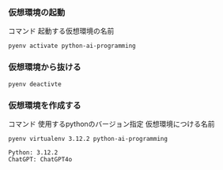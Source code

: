 
### 仮想環境の起動
コマンド 起動する仮想環境の名前
```
pyenv activate python-ai-programming
```
### 仮想環境から抜ける
```
pyenv deactivte
```
### 仮想環境を作成する
コマンド 使用するpythonのバージョン指定 仮想環境につける名前
```
pyenv virtualenv 3.12.2 python-ai-programming
```

```
Python: 3.12.2
ChatGPT: ChatGPT4o
```
